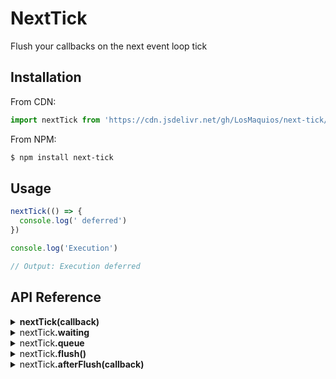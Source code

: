 # NextTick

  Flush your callbacks on the next event loop tick

## Installation

  From CDN:

```js
import nextTick from 'https://cdn.jsdelivr.net/gh/LosMaquios/next-tick/index.js'
```

  From NPM:

```bash
$ npm install next-tick
```

## Usage

```js
nextTick(() => {
  console.log(' deferred')
})

console.log('Execution')

// Output: Execution deferred
```

## API Reference

<details>
  <summary><strong>nextTick(callback)</strong></summary>

  <p>Defers execution of a given callback</p>
</details>

<details>
  <summary>nextTick<strong>.waiting</strong></summary>

  <p>A boolean indicating when we are waiting to flush callbacks</p>
</details>

<details>
  <summary>nextTick<strong>.queue</strong></summary>

  <p>An array containing callbacks to be flushed</p>
</details>

<details>
  <summary>nextTick<strong>.flush()</strong></summary>

  <p>Flush callbacks as a single microtask</p>
</details>

<details>
  <summary>nextTick<strong>.afterFlush(callback)</strong></summary>

  <p>Execute (as a macrotask) a callback after flushing the queue</p>
</details>
